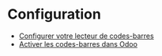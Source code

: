# Configuration

  * [Configurer votre lecteur de codes-barres](setup/hardware.html)
  * [Activer les codes-barres dans Odoo](setup/software.html)

